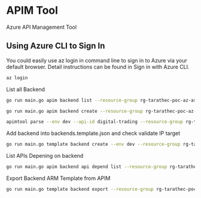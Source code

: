 # APIM Tool
Azure API Management Tool

## Using Azure CLI to Sign In

You could easily use az login in command line to sign in to Azure via your default browser. Detail instructions can be found in Sign in with Azure CLI.

```bash
az login
```

List all Backend

```bash
go run main.go apim backend list --resource-group rg-tarathec-poc-az-asse-sbx-001 --service-name apimpocazassesbx003
```


```bash
go run main.go apim backend create --resource-group rg-tarathec-poc-az-asse-sbx-001 --service-name apimpocazassesbx003 --backend-id hello --url https://tarathep.com --protocol http
```

```bash
apimtool parse --env dev --api-id digital-trading --resource-group rg-tarathec-poc-az-asse-sbx-001 --service-name apimpocazassesbx003 --file-path ./apim-apis-dev/digital-trading/digital-trading.json
```

Add backend into backends.template.json and check validate IP target

```bash
go run main.go template backend create --env dev --resource-group rg-tarathec-poc-az-asse-sbx-001 --service-name apimpocazassesbx003 --backend-id hello --url https://tarathep.com --protocol http
```

List APIs Depening on backend

```bash
go run main.go apim backend api depend list --resource-group rg-tarathec-poc-az-asse-sbx-001 --service-name apimpocazassesbx003 --backend-id hello --url https://tarathep.com --protocol http
```

Export Backend ARM Template from APIM

```bash
go run main.go template backend export --resource-group rg-tarathec-poc-az-asse-sbx-001 --service-name apimpocazassesbx003
```
